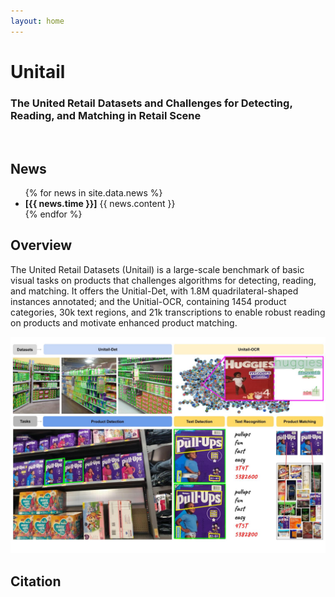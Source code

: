 ```yaml
---
layout: home
---
```

<div class="background">
  <div class="transbox">
    <h1>Unitail</h1>
    <h3>The United Retail Datasets and Challenges for Detecting, Reading, and Matching in Retail Scene</h3>
  </div>
</div>
<br>
<div>
  <h2>News</h2>
  <ul>
    {% for news in site.data.news %}
      <li>
        <b>[{{ news.time }}]</b>
        {{ news.content }}
      </li>
    {% endfor %}
  </ul>
</div>

<div>
  <h2>Overview</h2>
    <p>The United Retail Datasets (Unitail) is a large-scale benchmark of 
        basic visual tasks on products that challenges algorithms for detecting, 
        reading, and matching. It offers the Unitial-Det, with 1.8M quadrilateral-shaped 
        instances annotated; and the Unitial-OCR, containing 1454 product categories, 30k 
        text regions, and 21k transcriptions to enable robust reading on products and 
        motivate enhanced product matching.  
    </p>
</div>

<img src='./assets/images/fig-unitailoverview.jpg'>


<div>
  <h2>Citation</h2>
  <pre>
    <code>
    </code>
  </pre>
</div>